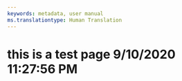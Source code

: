 ```yaml
---
keywords: metadata, user manual
ms.translationtype: Human Translation
---
```

# this is a test page 9/10/2020 11:27:56 PM